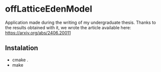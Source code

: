 # offLatticeEdenModel
Application made during the writing of my undergraduate thesis. Thanks to the results obtained with it, we wrote the article available here: https://arxiv.org/abs/2406.20011

## Instalation
- cmake .
- make 

